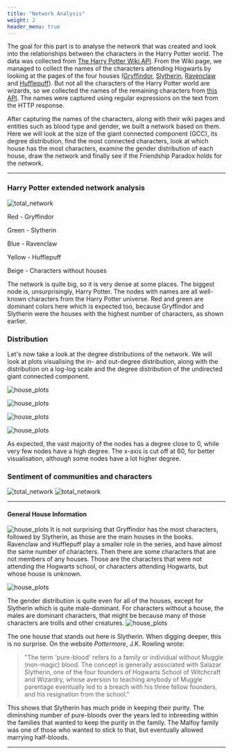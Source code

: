 ```yaml
---
title: "Network Analysis"
weight: 2
header_menu: true
---
```

The goal for this part is to analyse the network that was created and look into the relationships between the characters in the Harry Potter world. The data was collected from [The Harry Potter Wiki API](https://harrypotter.fandom.com/wiki/Main_Page). From the Wiki page, we managed to collect the names of the characters attending Hogwarts by looking at the pages of the four houses ([Gryffindor](https://harrypotter.fandom.com/wiki/Gryffindor), [Slytherin](https://harrypotter.fandom.com/wiki/Slytherin), [Ravenclaw](https://harrypotter.fandom.com/wiki/Ravenclaw) and [Hufflepuff](https://harrypotter.fandom.com/wiki/Hufflepuff)). But not all the characters of the Harry Potter world are wizards, so we collected the names of the remaining characters from [this API](https://hp-api.herokuapp.com/api/characters). The names were captured using regular expressions on the text from the HTTP response. 

After capturing the names of the characters, along with their wiki pages and entities such as blood type and gender, we built a network based on them. Here we will look at the size of the giant connected component (GCC), its degree distribution, find the most connected characters, look at which house has the most characters, examine the gender distribution of each house, draw the network and finally see if the Friendship Paradox holds for the network.




---

### Harry Potter extended network analysis

![total_network](images/plots_updated/total_network.png)

Red - Gryffindor

Green - Slytherin

Blue - Ravenclaw

Yellow - Hufflepuff

Beige - Characters without houses

The network is quite big, so it is very dense at some places. The biggest node is, unsurprisingly, Harry Potter. The nodes with names are all well-known characters from the Harry Potter universe. Red and green are dominant colors here which is expected too, because Gryffindor and Slytherin were the houses with the highest number of characters, as shown earlier.

### Distribution
Let's now take a look at the degree distributions of the network. We will look at plots visualising the in- and out-degree distribution, along with the distribution on a log-log scale and the degree distribution of the undirected giant connected component.


![house_plots](images/plots_updated/Total_in_dist.png)

![house_plots](images/plots_updated/Total_out_dist.png)

![house_plots](images/plots_updated/Total_loglog_dist.png)

![house_plots](images/plots_updated/Total_degree_dist.png)

As expected, the vast majority of the nodes has a degree close to 0, while very few nodes have a high degree. The x-axis is cut off at 60, for better visualisation, although some nodes have a lot higher degree.


### Sentiment of communities and characters

![total_network](images/comm_sent/char_dist_TotalNetwork.png)
![total_network](images/comm_sent/comm_dist_TotalNetwork.png)

---


#### General House Information

![house_plots](images/plots_updated/number_of_characters.png)
It is not surprising that Gryffindor has the most characters, followed by Slytherin, as those are the main houses in the books. Ravenclaw and Hufflepuff play a smaller role in the series, and have almost the same number of characters. Then there are some characters that are not members of any houses. Those are the characters that were not attending the Hogwarts school, or characters attending Hogwarts, but whose house is unknown.

![house_plots](images/plots_updated/gender_dist.png)

The gender distribution is quite even for all of the houses, except for Slytherin which is quite male-dominant. For characters without a house, the males are dominant characters, that might be because many of those characters are trolls and other creatures.
![house_plots](images/pure_blood_dist.png)

The one house that stands out here is Slytherin. When digging deeper, this is no surprise. On the website *Pottermore*, J.K. Rowling wrote:

> "The term 'pure-blood' refers to a family or individual without Muggle (non-magic) blood. The concept is generally associated with Salazar Slytherin, one of the four founders of Hogwarts School of Witchcraft and Wizardry, whose aversion to teaching anybody of Muggle parentage eventually led to a breach with his three fellow founders, and his resignation from the school."

This shows that Slytherin has much pride in keeping their purity. The diminshing number of pure-bloods over the years led to inbreeding within the families that wanted to keep the purity in the family. The Malfoy family was one of those who wanted to stick to that, but eventually allowed marrying half-bloods.

---